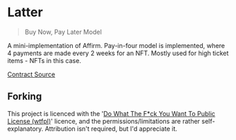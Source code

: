 # Latter

> Buy Now, Pay Later Model

A mini-implementation of Affirm. Pay-in-four model is implemented, where 4 payments are made every 2 weeks for an NFT. Mostly used for high ticket items - NFTs in this case.

[Contract Source](src)

## Forking

This project is licenced with the '[Do What The F\*ck You Want To Public License (wtfpl)](https://choosealicense.com/licenses/wtfpl/)' licence, and the permissions/limitations are rather self-explanatory. Attribution isn't required, but I'd appreciate it.
